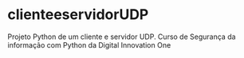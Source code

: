 # clienteeservidorUDP
Projeto Python de um cliente e servidor UDP. Curso de Segurança da informação com Python da Digital Innovation One
